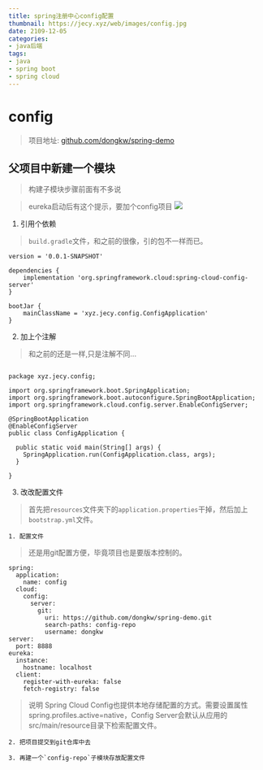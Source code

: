 ```yaml
---
title: spring注册中心config配置
thumbnail: https://jecy.xyz/web/images/config.jpg
date: 2109-12-05
categories:
- java后端
tags:
- java
- spring boot
- spring cloud
---
```


# config

> 项目地址: [github.com/dongkw/spring-demo](https://github.com/dongkw/spring-demo)

## 父项目中新建一个模块
> 构建子模块步骤前面有不多说

<!--more-->
> eureka启动后有这个提示，要加个config项目
![](https://jecy.xyz/web/images/15.png)


1. 引用个依赖

>`build.gradle`文件，和之前的很像，引的包不一样而已。 

```
version = '0.0.1-SNAPSHOT'

dependencies {
    implementation 'org.springframework.cloud:spring-cloud-config-server'
}

bootJar {
    mainClassName = 'xyz.jecy.config.ConfigApplication'
}
```


2. 加上个注解

> 和之前的还是一样,只是注解不同...

```

package xyz.jecy.config;

import org.springframework.boot.SpringApplication;
import org.springframework.boot.autoconfigure.SpringBootApplication;
import org.springframework.cloud.config.server.EnableConfigServer;

@SpringBootApplication
@EnableConfigServer
public class ConfigApplication {

  public static void main(String[] args) {
    SpringApplication.run(ConfigApplication.class, args);
  }

}
```

3. 改改配置文件

> 首先把`resources`文件夹下的`application.properties`干掉，然后加上`bootstrap.yml`文件。

    1. 配置文件 

> 还是用git配置方便，毕竟项目也是要版本控制的。

```
spring:
  application:
    name: config
  cloud:
    config:
      server:
        git:
          uri: https://github.com/dongkw/spring-demo.git
          search-paths: config-repo
          username: dongkw
server:
  port: 8888
eureka:
  instance:
    hostname: localhost
  client:
    register-with-eureka: false
    fetch-registry: false 
```

> 说明 Spring Cloud Config也提供本地存储配置的方式。需要设置属性spring.profiles.active=native，Config Server会默认从应用的src/main/resource目录下检索配置文件。
    
    2. 把项目提交到git仓库中去
    
    3. 再建一个`config-repo`子模块存放配置文件




